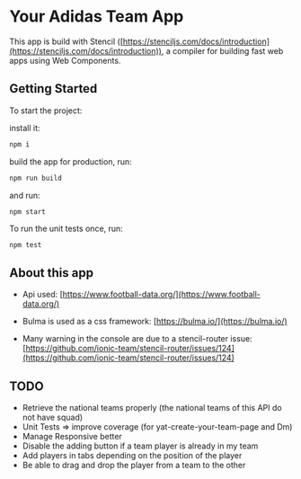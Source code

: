 # Your Adidas Team App

This app is build with Stencil ([https://stenciljs.com/docs/introduction](https://stenciljs.com/docs/introduction)), a compiler for building fast web apps using Web Components.

## Getting Started

To start the project:

install it:

```bash
npm i
```

build the app for production, run:

```bash
npm run build
```

and run:

```bash
npm start
```

To run the unit tests once, run:

```
npm test
```

## About this app

- Api used: [https://www.football-data.org/](https://www.football-data.org/)

- Bulma is used as a css framework: [https://bulma.io/](https://bulma.io/)

- Many warning in the console are due to a stencil-router issue: [https://github.com/ionic-team/stencil-router/issues/124](https://github.com/ionic-team/stencil-router/issues/124)

## TODO

- Retrieve the national teams properly (the national teams of this API do not have squad)
- Unit Tests => improve coverage (for yat-create-your-team-page and Dm)
- Manage Responsive better
- Disable the adding button if a team player is already in my team
- Add players in tabs depending on the position of the player
- Be able to drag and drop the player from a team to the other
